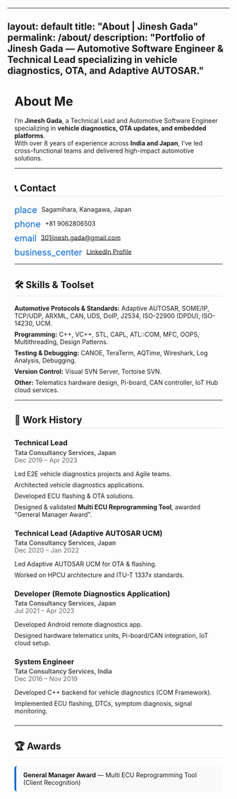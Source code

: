 
---
layout: default
title: "About | Jinesh Gada"
permalink: /about/
description: "Portfolio of Jinesh Gada — Automotive Software Engineer & Technical Lead specializing in vehicle diagnostics, OTA, and Adaptive AUTOSAR."
---

<!-- Material Icons -->
<link href="https://fonts.googleapis.com/icon?family=Material+Icons" rel="stylesheet">

<style>
  .about-section { margin: 2rem auto; max-width: 900px; padding: 0 1rem; }
  .about-section h2 { border-bottom: 2px solid #eee; padding-bottom: .3rem; margin-top: 2rem; }
  .about-section ul { list-style: none; padding: 0; }
  .about-section li { margin: .5rem 0; }
  .material-icons { font-size:20px; vertical-align:middle; margin-right:6px; color:#0366d6; }
  .job { margin-bottom: 1.5rem; }
  .job h3 { margin-bottom: .2rem; }
  .job .company { font-weight:600; color:#444; }
  .job .date { color:#666; font-size:.9rem; }
  .award { background:#f9f9f9; border-left:4px solid #0366d6; padding:.75rem 1rem; border-radius:6px; margin:.5rem 0; }
</style>

<div class="about-section">

# About Me

I’m **Jinesh Gada**, a Technical Lead and Automotive Software Engineer specializing in **vehicle diagnostics, OTA updates, and embedded platforms**.  
With over 8 years of experience across **India and Japan**, I’ve led cross-functional teams and delivered high-impact automotive solutions.

---

## 📞 Contact

- <span class="material-icons">place</span> Sagamihara, Kanagawa, Japan  
- <span class="material-icons">phone</span> +81 9062806503  
- <span class="material-icons">email</span> [301jinesh.gada@gmail.com](mailto:301jinesh.gada@gmail.com)  
- <span class="material-icons">business_center</span> [LinkedIn Profile](https://linkedin.com/in/jinesh-gada-2975aa106)

---

## 🛠 Skills & Toolset

- **Automotive Protocols & Standards:** Adaptive AUTOSAR, SOME/IP, TCP/UDP, ARXML, CAN, UDS, DoIP, J2534, ISO-22900 (DPDU), ISO-14230, UCM.  
- **Programming:** C++, VC++, STL, CAPL, ATL::COM, MFC, OOPS, Multithreading, Design Patterns.  
- **Testing & Debugging:** CANOE, TeraTerm, AQTime, Wireshark, Log Analysis, Debugging.  
- **Version Control:** Visual SVN Server, Tortoise SVN.  
- **Other:** Telematics hardware design, Pi-board, CAN controller, IoT Hub cloud services.

---

## 💼 Work History

<div class="job">
  <h3>Technical Lead</h3>
  <div class="company">Tata Consultancy Services, Japan</div>
  <div class="date">Dec 2019 – Apr 2023</div>
  <ul>
    <li>Led E2E vehicle diagnostics projects and Agile teams.</li>
    <li>Architected vehicle diagnostics applications.</li>
    <li>Developed ECU flashing & OTA solutions.</li>
    <li>Designed & validated <strong>Multi ECU Reprogramming Tool</strong>, awarded "General Manager Award".</li>
  </ul>
</div>

<div class="job">
  <h3>Technical Lead (Adaptive AUTOSAR UCM)</h3>
  <div class="company">Tata Consultancy Services, Japan</div>
  <div class="date">Dec 2020 – Jan 2022</div>
  <ul>
    <li>Led Adaptive AUTOSAR UCM for OTA & flashing.</li>
    <li>Worked on HPCU architecture and ITU-T 1337x standards.</li>
  </ul>
</div>

<div class="job">
  <h3>Developer (Remote Diagnostics Application)</h3>
  <div class="company">Tata Consultancy Services, Japan</div>
  <div class="date">Jul 2021 – Apr 2023</div>
  <ul>
    <li>Developed Android remote diagnostics app.</li>
    <li>Designed hardware telematics units, Pi-board/CAN integration, IoT cloud setup.</li>
  </ul>
</div>

<div class="job">
  <h3>System Engineer</h3>
  <div class="company">Tata Consultancy Services, India</div>
  <div class="date">Dec 2016 – Nov 2019</div>
  <ul>
    <li>Developed C++ backend for vehicle diagnostics (COM Framework).</li>
    <li>Implemented ECU flashing, DTCs, symptom diagnosis, signal monitoring.</li>
  </ul>
</div>

---

## 🏆 Awards

<div class="award">
  <strong>General Manager Award</strong> — Multi ECU Reprogramming Tool (Client Recognition)
</div>

</div>
